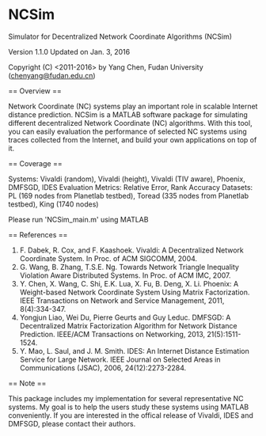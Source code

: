 # NCSim

Simulator for Decentralized Network Coordinate Algorithms (NCSim) 

Version 1.1.0 
Updated on Jan. 3, 2016

Copyright (C) <2011-2016> by Yang Chen, Fudan University (chenyang@fudan.edu.cn)


== Overview ==

Network Coordinate (NC) systems play an important role in scalable Internet distance prediction. NCSim is a MATLAB software package for simulating different decentralized Network Coordinate (NC) algorithms. With this tool, you can easily evaluation the performance of selected NC systems using traces collected from the Internet, and build your own applications on top of it.

== Coverage ==

Systems: Vivaldi (random), Vivaldi (height), Vivaldi (TIV aware), Phoenix, DMFSGD, IDES
Evaluation Metrics: Relative Error, Rank Accuracy
Datasets: PL (169 nodes from Planetlab testbed), Toread (335 nodes from Planetlab testbed), King (1740 nodes)

Please run 'NCSim_main.m' using MATLAB

== References ==

1. F. Dabek, R. Cox, and F. Kaashoek. Vivaldi: A Decentralized Network Coordinate System. In Proc. of ACM SIGCOMM, 2004.
2. G. Wang, B. Zhang, T.S.E. Ng. Towards Network Triangle Inequality Violation Aware Distributed Systems. In Proc. of ACM IMC, 2007.
3. Y. Chen, X. Wang, C. Shi, E.K. Lua, X. Fu, B. Deng, X. Li. Phoenix: A Weight-based Network Coordinate System Using Matrix Factorization. IEEE Transactions on Network and Service Management, 2011, 8(4):334-347.
4. Yongjun Liao, Wei Du, Pierre Geurts and Guy Leduc. DMFSGD: A Decentralized Matrix Factorization Algorithm for Network Distance Prediction. IEEE/ACM Transactions on Networking, 2013, 21(5):1511-1524.
5. Y. Mao, L. Saul, and J. M. Smith. IDES: An Internet Distance Estimation Service for Large Network. IEEE Journal on Selected Areas in Communications (JSAC), 2006, 24(12):2273-2284.

== Note ==

This package includes my implementation for several representative NC systems. My goal is to help the users study these systems using MATLAB conveniently. If you are interested in the offical release of Vivaldi, IDES and DMFSGD, please contact their authors. 
